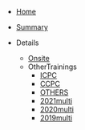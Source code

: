 <!-- docs/_sidebar.md --> 

* [Home]()  

* [Summary](SummarySheet)

* Details
  * [Onsite](onsite)
  * OtherTrainings
    * [ICPC](OtherTrainings/icpc)
    * [CCPC](OtherTrainings/ccpc)
    * [OTHERS](OtherTrainings/Others)
    * [2021multi](OtherTrainings/2021multi)
    * [2020multi](OtherTrainings/2020multi)
    * [2019multi](OtherTrainings/2019multi)
    
    

